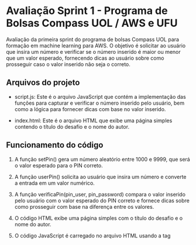 # Avaliação Sprint 1 - Programa de Bolsas Compass UOL / AWS e UFU

Avaliação da primeira sprint do programa de bolsas Compass UOL para formação em machine learning para AWS. O objetivo é solicitar ao usuário que insira um número e verificar se o número inserido é maior ou menor que um valor esperado, fornecendo dicas ao usuário sobre como prosseguir caso o valor inserido não seja o correto.

## Arquivos do projeto

- script.js: Este é o arquivo JavaScript que contém a implementação das funções para capturar e verificar o número inserido pelo usuário, bem como a lógica para fornecer dicas com base no valor inserido.

- index.html: Este é o arquivo HTML que exibe uma página simples contendo o título do desafio e o nome do autor.

## Funcionamento do código
1. A função setPin() gera um número aleatório entre 1000 e 9999, que será o valor esperado para o PIN correto.

2. A função userPin() solicita ao usuário que insira um número e converte a entrada em um valor numérico.

3. A função verificaPin(pin_user, pin_password) compara o valor inserido pelo usuário com o valor esperado do PIN correto e fornece dicas sobre como prosseguir com base na diferença entre os valores.

4. O código HTML exibe uma página simples com o título do desafio e o nome do autor.

5. O código JavaScript é carregado no arquivo HTML usando a tag <script>.

6. O código JavaScript é executado em um loop que captura o número inserido pelo usuário, verifica se é o valor correto do PIN e fornece dicas com base na comparação dos valores. O loop continua até que o valor correto do PIN seja inserido pelo usuário ou até que o usuário cancele a entrada.

## Como executar o projeto

Para executar o código, é necessário ter um navegador web e seguir os passos abaixo:

1. Clone este repositório em sua máquina local ou em um servidor web.
2. Abra o arquivo index.html em um navegador web.
3. Insira um número quando solicitado pelo código.
4. O código verificará se o número inserido é maior ou menor do que o valor esperado (PIN) e exibirá a mensagem apropriada.
5. Repita o processo até acertar o valor correto e receber a mensagem de parabéns.


## Observações
- O código foi desenvolvido com base nas instruções do desafio proposto na Sprint 1 da disciplina de AWS e pode ser aprimorado para atender a requisitos específicos adicionais.

- É importante ter cuidado ao trabalhar com números gerados aleatoriamente em um ambiente de produção, pois a função setPin() gera números aleatórios simples que podem não ser adequados para fins de segurança ou criptografia. Em um ambiente de produção real, é recomendado o uso de bibliotecas de geração de números aleatórios seguros.

## Tecnologias utilizadas
- JavaScript
- HTML
